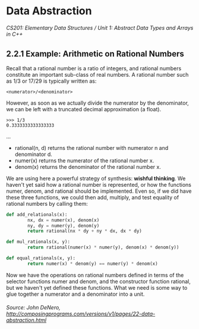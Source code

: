 # Data Abstraction

###### CS201: Elementary Data Structures / Unit 1: Abstract Data Types and Arrays in C++

## 2.2.1 Example: Arithmetic on Rational Numbers

Recall that a rational number is a ratio of integers, and rational numbers constitute an important sub-class of real numbers. A rational number such as 1/3 or 17/29 is typically written as:

``<numerator>/<denominator>``

However, as soon as we actually divide the numerator by the denominator, we can be left with a truncated decimal approximation (a float).

```
>>> 1/3
0.3333333333333333
```

...


- rational(n, d) returns the rational number with numerator n and denominator d.
- numer(x) returns the numerator of the rational number x.
- denom(x) returns the denominator of the rational number x.

We are using here a powerful strategy of synthesis: __wishful thinking__. We haven't yet said how a rational number is represented, or how the functions numer, denom, and rational should be implemented. Even so, if we did have these three functions, we could then add, multiply, and test equality of rational numbers by calling them:

```python
def add_relationals(x):
        nx, dx = numer(x), denom(x)
        ny, dy = numer(y), denom(y)
        return rational(nx * dy + ny * dx, dx * dy)

def mul_rationals(x, y):
        return rational(numer(x) * numer(y), denom(x) * denom(y))

def equal_rationals(x, y):
        return numer(x) * denom(y) == numer(y) * denom(x)
```

Now we have the operations on rational numbers defined in terms of the selector functions numer and denom, and the constructor function rational, but we haven't yet defined these functions. What we need is some way to glue together a numerator and a denominator into a unit.

###### Source: John DeNero, http://composingprograms.com/versions/v1/pages/22-data-abstraction.html
